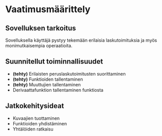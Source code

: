 # Vaatimusmäärittely

## Sovelluksen tarkoitus

Sovelluksella käyttäjä pystyy tekemään erilaisia laskutoimituksia ja myös monimutkaisempia operaatioita.

## Suunnitellut toiminnallisuudet

- **(tehty)** Erilaisten peruslaskutoimitusten suorittaminen
- **(tehty)** Funktioiden tallentaminen
- **(tehty)** Muuttujien tallentaminen
- Derivaattafunktion tallentaminen funktiosta

## Jatkokehitysideat

- Kuvaajien tuottaminen
- Funktioiden yhdistäminen
- Yhtälöiden ratkaisu
